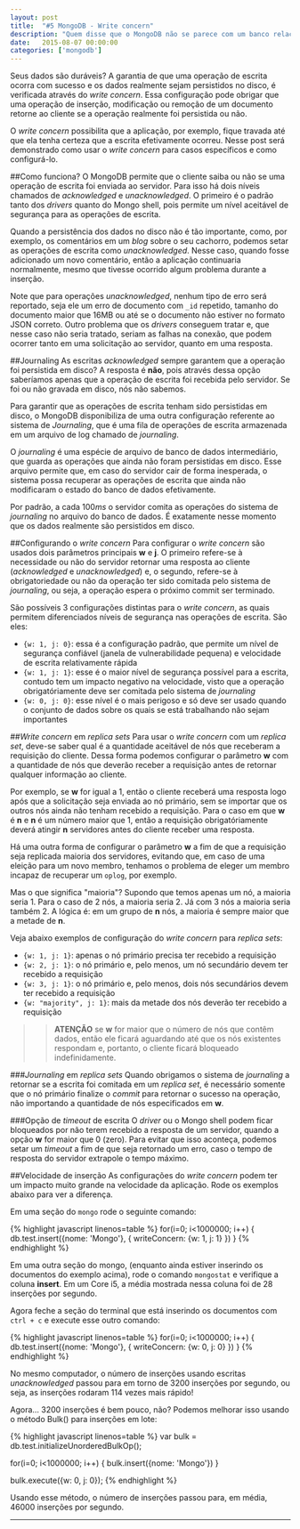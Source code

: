 ```yaml
---
layout: post
title:  "#5 MongoDB - Write concern"
description: "Quem disse que o MongoDB não se parece com um banco relacional? Aprenda a fazer com que as operações de escrita sejam persistidas em disco, mesmo que ocorra um desastre sem precedentes em seu servidor."
date:   2015-08-07 00:00:00
categories: ['mongodb']
---
```


Seus dados são duráveis? A garantia de que uma operação de escrita ocorra com sucesso e os dados realmente sejam persistidos no disco, é verificada através do *write concern*. Essa configuração pode obrigar que uma operação de inserção, modificação ou remoção de um documento retorne ao cliente se a operação realmente foi persistida ou não.

O *write concern* possibilita que a aplicação, por exemplo, fique travada até que ela tenha certeza que a escrita efetivamente ocorreu. Nesse post será demonstrado como usar o *write concern* para casos específicos e como configurá-lo.

##Como funciona?
O MongoDB permite que o cliente saiba ou não se uma operação de escrita foi enviada ao servidor. Para isso há dois níveis chamados de *acknowledged* e *unacknowledged*. O primeiro é o padrão tanto dos *drivers* quanto do Mongo shell, pois permite um nível aceitável de segurança para as operações de escrita.

Quando a persistência dos dados no disco não é tão importante, como, por exemplo, os comentários em um *blog* sobre o seu cachorro, podemos setar as operações de escrita como *unacknowledged*. Nesse caso, quando fosse adicionado um novo comentário, então a aplicação continuaria normalmente, mesmo que tivesse ocorrido algum problema durante a inserção.

Note que para operações *unacknowledged*, nenhum tipo de erro será reportado, seja ele um erro de documento com `_id` repetido, tamanho do documento maior que 16MB ou até se o documento não estiver no formato JSON correto. Outro problema que os *drivers* conseguem tratar e, que nesse caso não seria tratado, seriam as falhas na conexão, que podem ocorrer tanto em uma solicitação ao servidor, quanto em uma resposta.

##Journaling
As escritas *acknowledged* sempre garantem que a operação foi persistida em disco? A resposta é **não**, pois através dessa opção saberíamos apenas que a operação de escrita foi recebida pelo servidor. Se foi ou não gravada em disco, nós não sabemos.

Para garantir que as operações de escrita tenham sido persistidas em disco, o MongoDB disponibiliza de uma outra configuração referente ao sistema de *Journaling*, que é uma fila de operações de escrita armazenada em um arquivo de log chamado de *journaling*.

O *journaling* é uma espécie de arquivo de banco de dados intermediário, que guarda as operações que ainda não foram persistidas em disco. Esse arquivo permite que, em caso do servidor cair de forma inesperada, o sistema possa recuperar as operações de escrita que ainda não modificaram o estado do banco de dados efetivamente.

Por padrão, a cada 100*ms* o servidor comita as operações do sistema de *journaling* no arquivo do banco de dados. É exatamente nesse momento que os dados realmente são persistidos em disco.

##Configurando o *write concern*
Para configurar o *write concern* são usados dois parâmetros principais **w** e **j**. O primeiro refere-se à necessidade ou não do servidor retornar uma resposta ao cliente (*acknowledged* e *unacknowledged*) e, o segundo, refere-se à obrigatoriedade ou não da operação ter sido comitada pelo sistema de *journaling*, ou seja, a operação espera o próximo commit ser terminado.

São possíveis 3 configurações distintas para o *write concern*, as quais permitem diferenciados níveis de segurança nas operações de escrita. São eles:

* `{w: 1, j: 0}`: essa é a configuração padrão, que permite um nível de segurança confiável (janela de vulnerabilidade pequena) e velocidade de escrita relativamente rápida
* `{w: 1, j: 1}`: esse é o maior nível de segurança possível para a escrita, contudo tem um impacto negativo na velocidade, visto que a operação obrigatóriamente deve ser comitada pelo sistema de *journaling*
* `{w: 0, j: 0}`: esse nível é o mais perigoso e só deve ser usado quando o conjunto de dados sobre os quais se está trabalhando não sejam importantes

##*Write concern* em *replica sets*
Para usar o *write concern* com um *replica set*, deve-se saber qual é a quantidade aceitável de nós que receberam a requisição do cliente. Dessa forma podemos configurar o parâmetro **w** com a quantidade de nós que deverão receber a requisição antes de retornar qualquer informação ao cliente.

Por exemplo, se **w** for igual a 1, então o cliente receberá uma resposta logo após que a solicitação seja enviada ao nó primário, sem se importar que os outros nós ainda não tenham recebido a requisição. Para o caso em que **w** é **n** e **n** é um número maior que 1, então a requisição obrigatóriamente deverá atingir **n** servidores antes do cliente receber uma resposta.

Há uma outra forma de configurar o parâmetro **w** a fim de que a requisição seja replicada  maioria dos servidores, evitando que, em caso de uma eleição para um novo membro, tenhamos o problema de eleger um membro incapaz de recuperar um `oplog`, por exemplo.

Mas o que significa "maioria"? Supondo que temos apenas um nó, a maioria seria 1. Para o caso de 2 nós, a maioria seria 2. Já com 3 nós a maioria seria também 2. A lógica é: em um grupo de **n** nós, a maioria é sempre maior que a metade de **n**.

Veja abaixo exemplos de configuração do *write concern* para *replica sets*:

* `{w: 1, j: 1}`: apenas o nó primário precisa ter recebido a requisição
* `{w: 2, j: 1}`: o nó primário e, pelo menos, um nó secundário devem ter recebido a requisição
* `{w: 3, j: 1}`: o nó primário e, pelo menos, dois nós secundários devem ter recebido a requisição
* `{w: "majority", j: 1}`: mais da metade dos nós deverão ter recebido a requisição

>>**ATENÇÃO** se **w** for maior que o número de nós que contêm dados, então ele ficará aguardando até que os nós existentes respondam e, portanto, o cliente ficará bloqueado indefinidamente.

###*Journaling* em *replica sets*
Quando obrigamos o sistema de *journaling* a retornar se a escrita foi comitada em um *replica set*, é necessário somente que o nó primário finalize o *commit* para retornar o sucesso na operação, não importando a quantidade de nós especificados em **w**.

###Opção de *timeout* de escrita
O *driver* ou o Mongo shell podem ficar bloqueados por não terem recebido a resposta de um servidor, quando a opção **w** for maior que 0 (zero). Para evitar que isso aconteça, podemos setar um *timeout* a fim de que seja retornado um erro, caso o tempo de resposta do servidor extrapole o tempo máximo.

##Velocidade de inserção
As configurações do *write concern* podem ter um impacto muito grande na velocidade da aplicação. Rode os exemplos abaixo para ver a diferença.

Em uma seção do `mongo` rode o seguinte comando:

{% highlight javascript linenos=table %}
for(i=0; i<1000000; i++) {
  db.test.insert({nome: 'Mongo'}, {
    writeConcern: {w: 1, j: 1}
  })
}
{% endhighlight %}

Em uma outra seção do mongo, (enquanto ainda estiver inserindo os documentos do exemplo acima), rode o comando `mongostat` e verifique a coluna **insert**. Em um Core i5, a média mostrada nessa coluna foi de 28 inserções por segundo.

Agora feche a seção do terminal que está inserindo os documentos com `ctrl + c` e execute esse outro comando:

{% highlight javascript linenos=table %}
for(i=0; i<1000000; i++) {
  db.test.insert({nome: 'Mongo'}, {
    writeConcern: {w: 0, j: 0}
  })
}
{% endhighlight %}

No mesmo computador, o número de inserções usando escritas *unacknowledged* passou para em torno de 3200 inserções por segundo, ou seja, as inserções rodaram 114 vezes mais rápido!

Agora... 3200 inserções é bem pouco, não? Podemos melhorar isso usando o método Bulk() para inserções em lote:

{% highlight javascript linenos=table %}
var bulk = db.test.initializeUnorderedBulkOp();

for(i=0; i<1000000; i++) {
  bulk.insert({nome: 'Mongo'})
}

bulk.execute({w: 0, j: 0});
{% endhighlight %}

Usando esse método, o número de inserções passou para, em média, 46000 inserções por segundo.

<hr/>
